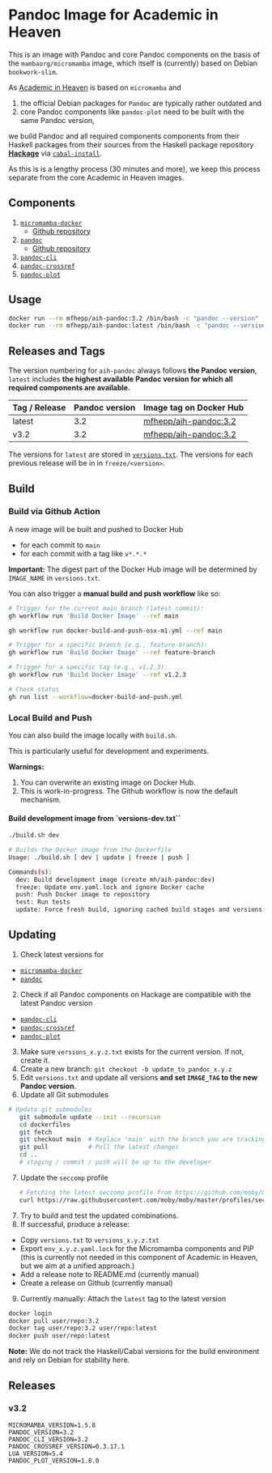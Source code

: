 # Pandoc Image for Academic in Heaven

This is an image with Pandoc and core Pandoc components on the basis of the `mambaorg/micromamba` image, which itself is (currently) based on Debian `bookwork-slim`. 

As [Academic in Heaven](https://github.com/academicinheaven) is based on `micromamba` and 

1. the official Debian packages for `Pandoc` are typically rather outdated
and
2. core Pandoc components like `pandoc-plot` need to be built with the same Pandoc version,

we build Pandoc and all required components components from their Haskell packages from their sources from the Haskell package repository [**Hackage**](https://hackage.haskell.org/) via [`cabal-install`](https://hackage.haskell.org/package/cabal-install).

As this is is a lengthy process (30 minutes and more), we keep this process separate from the core Academic in Heaven images.

## Components

1. [`micromamba-docker`](https://github.com/mamba-org/micromamba-docker/releases/)
    - [Github repository](https://github.com/mamba-org/micromamba-docker)
2. [`pandoc`](https://hackage.haskell.org/package/pandoc)
    - [Github repository](https://github.com/jgm/pandoc)
3. [`pandoc-cli`](https://hackage.haskell.org/package/pandoc-cli)
4. [`pandoc-crossref`](https://hackage.haskell.org/package/pandoc-crossref)
5. [`pandoc-plot`](https://hackage.haskell.org/package/pandoc-plot)


## Usage

```bash
docker run --rm mfhepp/aih-pandoc:3.2 /bin/bash -c "pandoc --version"
docker run --rm mfhepp/aih-pandoc:latest /bin/bash -c "pandoc --version"
```


## Releases and Tags
The version numbering for `aih-pandoc` always follows **the  Pandoc version**, `latest` includes **the highest available Pandoc version for which all required components are available.** 

| Tag / Release | Pandoc version | Image tag on Docker Hub |
| --- | --- | --- |
| latest | 3.2 | [mfhepp/aih-pandoc:3.2](https://hub.docker.com/repository/docker/mfhepp/aih-pandoc/general) |
| v3.2 | 3.2 | [mfhepp/aih-pandoc:3.2](https://hub.docker.com/repository/docker/mfhepp/aih-pandoc/general)

The versions for `latest` are stored in [`versions.txt`](versions.txt). The versions for each previous release will be in in 
`freeze/<version>`.

## Build

### Build via Github Action

A new image will be built and pushed to Docker Hub 

- for each commit to `main`
- for each commit with a tag like `v*.*.*`

**Important:** The digest part of the Docker Hub image will be determined by `IMAGE_NAME` in `versions.txt`. 

You can also trigger a **manual build and push workflow** like so:

```bash
# Trigger for the current main branch (latest commit):
gh workflow run 'Build Docker Image' --ref main

gh workflow run docker-build-and-push-osx-m1.yml --ref main

# Trigger for a specific branch (e.g., feature-branch):
gh workflow run 'Build Docker Image' --ref feature-branch

# Trigger for a specific tag (e.g., v1.2.3):
gh workflow run 'Build Docker Image' --ref v1.2.3

# Check status
gh run list --workflow=docker-build-and-push.yml
```

### Local Build and Push

You can also build the image locally with `build.sh`.

This is particularly useful for development and experiments.

**Warnings:** 
1. You can overwrite an existing image on  Docker Hub.
2. This is work-in-progress. The Github workflow is now the default mechanism.

#### Build development image from `versions-dev.txt``

```bash
./build.sh dev
```

```bash
# Builds the Docker image from the Dockerfile
Usage: ./build.sh [ dev | update | freeze | push ]

Commands(s):
  dev: Build development image (create mh/aih-pandoc:dev)
  freeze: Update env.yaml.lock and ignore Docker cache
  push: Push Docker image to repository
  test: Run tests
  update: Force fresh build, ignoring cached build stages and versions from lock (will e.g. update Python packages)
  ```

## Updating

1. Check latest versions for
  - [`micromamba-docker`](https://github.com/mamba-org/micromamba-docker/releases/)
  - [`pandoc`](https://hackage.haskell.org/package/pandoc)
2. Check if all Pandoc components on Hackage are compatible with the latest Pandoc version
  - [`pandoc-cli`](https://hackage.haskell.org/package/pandoc-cli)
  - [`pandoc-crossref`](https://hackage.haskell.org/package/pandoc-crossref)
  - [`pandoc-plot`](https://hackage.haskell.org/package/pandoc-plot)
3. Make sure `versions_x.y.z.txt` exists for the current version. If not, create it.
4. Create a new branch: `git checkout -b update_to_pandoc_x.y.z`
5. Edit `versions.txt` and update all versions **and set `IMAGE_TAG` to the new Pandoc version**.
6. Update all Git submodules
```bash
# Update git submodules
   git submodule update --init --recursive
   cd dockerfiles
   git fetch
   git checkout main  # Replace 'main' with the branch you are tracking
   git pull           # Pull the latest changes
   cd ..
   # staging / commit / push will be up to the developer
   ```   
   7. Update the `seccomp` profile
```bash
   # Fetching the latest seccomp profile from https://github.com/moby/moby/blob/master/profiles/seccomp/default.json
   curl https://raw.githubusercontent.com/moby/moby/master/profiles/seccomp/default.json -o seccomp-default.json
```
7. Try to build and test the updated combinations.
8. If successful, produce a release:
  - Copy  `versions.txt` to `versions_x.y.z.txt` 
  - Export `env_x.y.z.yaml.lock` for the Micromamba components and PIP (this is currently not needed in this component of Academic in Heaven, but we aim at a unified approach.)
  - Add a release note to README.md (currently manual)
  - Create a release on Github (currently manual)
9. Currently manually: Attach the `latest` tag to the latest version
```bash
docker login
docker pull user/repo:3.2
docker tag user/repo:3.2 user/repo:latest
docker push user/repo:latest
```

**Note:** We do not track the Haskell/Cabal versions for the build environment and rely on Debian for stability here.

 ## Releases

 ### v3.2

```
MICROMAMBA_VERSION=1.5.8
PANDOC_VERSION=3.2
PANDOC_CLI_VERSION=3.2
PANDOC_CROSSREF_VERSION=0.3.17.1
LUA_VERSION=5.4
PANDOC_PLOT_VERSION=1.8.0
```